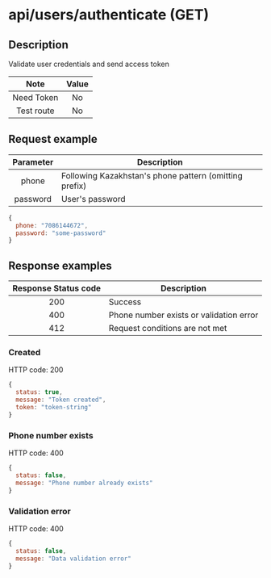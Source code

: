 # api/users/authenticate (GET)

## Description

Validate user credentials and send access token

|    Note    | Value |
| :--------: | :---: |
| Need Token |  No   |
| Test route |  No   |

## Request example

| Parameter | Description                                            |
| :-------: | ------------------------------------------------------ |
|   phone   | Following Kazakhstan's phone pattern (omitting prefix) |
| password  | User's password                                        |

```js
{
  phone: "7086144672",
  password: "some-password"
}
```

## Response examples

| Response Status code | Description                             |
| :------------------: | --------------------------------------- |
|         200          | Success                                 |
|         400          | Phone number exists or validation error |
|         412          | Request conditions are not met          |

### Created

HTTP code: 200

```js
{
  status: true,
  message: "Token created",
  token: "token-string"
}
```

### Phone number exists

HTTP code: 400

```js
{
  status: false,
  message: "Phone number already exists"
}
```

### Validation error

HTTP code: 400

```js
{
  status: false,
  message: "Data validation error"
}
```
